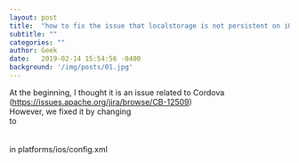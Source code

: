 ```yaml
---
layout: post
title:  "how to fix the issue that localstorage is not persistent on iOS"
subtitle: ""
categories: ""
author: Geek
date:   2019-02-14 15:54:56 -0400
background: '/img/posts/01.jpg'
---
```


At the beginning, I thought it is an issue related to Cordova (https://issues.apache.org/jira/browse/CB-12509)
<br>
However, we fixed it by changing 
<br><preference name="BackupWebStorage" value="local" /> to    
<br><preference name="BackupWebStorage" value="cloud" />
<br>
in platforms/ios/config.xml
<br>
